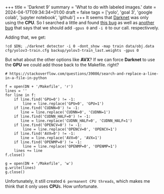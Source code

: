 +++
title = 'Darknet 9'
summary = 'What to do with labeled images.'
date = 2024-04-17T09:34:34+01:00
draft = false
tags = ['yolo', 'goal 3', 'google colab', 'jupyter notebook', 'github']
+++
It seems that [Darknet](https://pjreddie.com/darknet/yolo/) was only using the **CPU**. So I searched a little and found [this bug](https://github.com/pjreddie/darknet/issues/488#issuecomment-459282463) as well as [another bug](https://github.com/pjreddie/darknet/issues/2276) that says that we should add `-gpus 0` and `-i 0` to our call. respectivvely.

Adding that, we get:
```
!cd $DN; ./darknet detector -i 0 -dont_show -map train data/obj.data cfg/yolov3-train.cfg backup/yolov3-train_last.weights -gpus 0
```

But what about the other options like **AVX**? If we can force **Darknet** to use the **GPU** we could add those back to the Makefile. right?
```
# https://stackoverflow.com/questions/39086/search-and-replace-a-line-in-a-file-in-python

f = open(DN + '/Makefile', 'r')
lines = ''
for line in f:
    if line.find('GPU=0') != -1:
        line = line.replace('GPU=0', 'GPU=1')
    if line.find('CUDNN=0') != -1:
       line = line.replace('CUDNN=0', 'CUDNN=1')
    if line.find('CUDNN_HALF=0') != -1:
       line = line.replace('CUDNN_HALF=0', 'CUDNN_HALF=1')
    if line.find('OPENCV=0') != -1:
        line = line.replace('OPENCV=0', 'OPENCV=1')
    if line.find('AVX=0') != -1:
       line = line.replace('AVX=0', 'AVX=1')
    if line.find('OPENMP=0') != -1:
        line = line.replace('OPENMP=0', 'OPENMP=1')
    lines += line
f.close()

g = open(DN + '/Makefile', 'w')
g.write(lines)
g.close()
```

Unfortunately, it still created `6 permanent CPU threads`, which makes me think that it only uses **CPU**s. How unfortunate.
